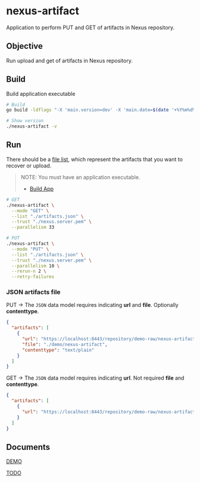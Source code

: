 # nexus-artifact

Application to perform PUT and GET of artifacts in Nexus repository. 

## Objective

Run upload and get of artifacts in Nexus repository.

## Build

Build application executable

```sh
# Build
go build -ldflags "-X 'main.version=dev' -X 'main.date=$(date '+%Y%m%d%H%M')' -X 'main.commit=$(git rev-parse HEAD)'"

# Show version
./nexus-artifact -v
```

## Run

There should be a [file list](demo/DEMO.md#create-files-to-work), which represent the artifacts that you want to recover or upload.

> NOTE: You must have an application executable.
> * [Build App](#build)

```sh
# GET
./nexus-artifact \
  --mode "GET" \
  --list "./artifacts.json" \
  --trust "./nexus.server.pem" \
  --parallelism 33

# PUT
./nexus-artifact \
  --mode "PUT" \
  --list "./artifacts.json" \
  --trust "./nexus.server.pem" \
  --parallelism 10 \
  --rerun-n 2 \
  --retry-failures
``` 

### JSON artifacts file

PUT -> The `JSON` data model requires indicating **url** and **file**. Optionally **contenttype**.

```json
{
  "artifacts": [
    {
      "url": "https://localhost:8443/repository/demo-raw/nexus-artifact/1.0.0/nexus-artifact",
      "file": "./demo/nexus-artifact",
      "contenttype": "text/plain"
    }
  ]
}
```

GET -> The `JSON` data model requires indicating **url**. Not required **file** and **contenttype**.

```json
{
  "artifacts": [
    {
      "url": "https://localhost:8443/repository/demo-raw/nexus-artifact/1.0.0/nexus-artifact"
    }
  ]
}
```

## Documents

[DEMO](./demo/DEMO.md)

[TODO](./TODO.md)